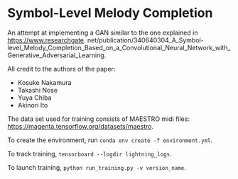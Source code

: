 # Symbol-Level Melody Completion

An attempt at implementing a GAN similar to the one explained in https://www.researchgate.
net/publication/340640304_A_Symbol-level_Melody_Completion_Based_on_a_Convolutional_Neural_Network_with_Generative_Adversarial_Learning.

All credit to the authors of the paper:
- Kosuke Nakamura
- Takashi Nose
- Yuya Chiba
- Akinori Ito

The data set used for training consists of MAESTRO midi files: https://magenta.tensorflow.org/datasets/maestro.

To create the environment, run ``conda env create -f environment.yml``.

To track training, ``tensorboard --logdir lightning_logs``.

To launch training, ``python run_training.py -v version_name``.
